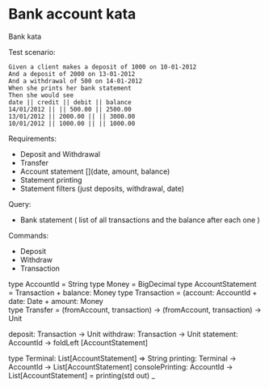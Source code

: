 # Bank account kata

Bank kata

Test scenario:

```
Given a client makes a deposit of 1000 on 10-01-2012
And a deposit of 2000 on 13-01-2012
And a withdrawal of 500 on 14-01-2012
When she prints her bank statement
Then she would see
date || credit || debit || balance
14/01/2012 || || 500.00 || 2500.00
13/01/2012 || 2000.00 || || 3000.00
10/01/2012 || 1000.00 || || 1000.00
```

Requirements:

- Deposit and Withdrawal
- Transfer
- Account statement [](date, amount, balance)
- Statement printing
- Statement filters (just deposits, withdrawal, date)

Query:
- Bank statement ( list of all transactions and the balance after each one )

Commands:
- Deposit
- Withdraw
- Transaction

type AccountId = String
type Money = BigDecimal
type AccountStatement = Transaction + balance: Money 
type Transaction = (account: AccountId + date: Date + amount: Money    
type Transfer = (fromAccount, transaction) -> (fromAccount, transaction) -> Unit

deposit: Transaction -> Unit
withdraw: Transaction -> Unit
statement: AccountId -> foldLeft [AccountStatement]

type Terminal: List[AccountStatement] => String
printing: Terminal -> AccountId -> List[AccountStatement]
consolePrinting: AccountId -> List[AccountStatement] = printing(std out) _
